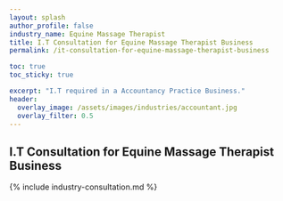 ```yaml
---
layout: splash 
author_profile: false 
industry_name: Equine Massage Therapist
title: I.T Consultation for Equine Massage Therapist Business
permalink: /it-consultation-for-equine-massage-therapist-business

toc: true
toc_sticky: true

excerpt: "I.T required in a Accountancy Practice Business."
header:
  overlay_image: /assets/images/industries/accountant.jpg
  overlay_filter: 0.5 
---
```


## I.T Consultation for Equine Massage Therapist Business

{% include industry-consultation.md %}
